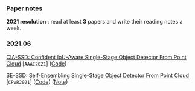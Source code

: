 ### Paper notes

**2021 resolution** : read at least **3** papers and write their reading notes a week.

### 2021.06

[CIA-SSD: Confident IoU-Aware Single-Stage Object Detector From Point Cloud](https://arxiv.org/pdf/2012.03015.pdf) [`AAAI2021`] ([Code](https://github.com/Vegeta2020/CIA-SSD))

[SE-SSD: Self-Ensembling Single-Stage Object Detector From Point Cloud](https://arxiv.org/abs/2104.09804) [`CPVR2021`] ([Code](https://github.com/Vegeta2020/SE-SSD)) ([Note](./PaperNotes/se-ssd.md))